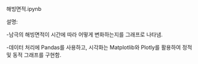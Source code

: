해빙면적.ipynb

설명:

-남극의 해빙면적이 시간에 따라 어떻게 변화하는지를 그래프로 나타냄.

-데이터 처리에 Pandas를 사용하고, 시각화는 Matplotlib와 Plotly를 활용하여 정적 및 동적 그래프를 구현함.
